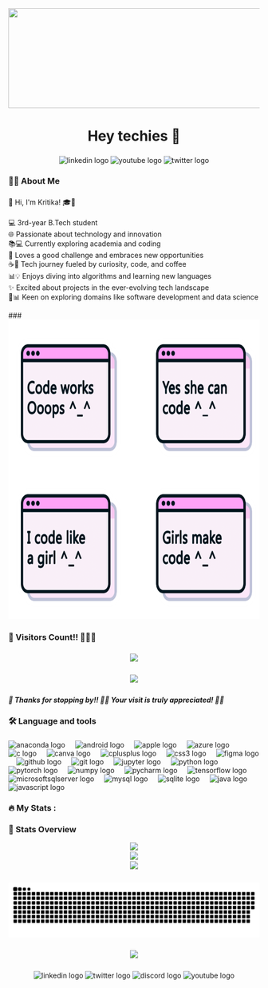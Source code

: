  <img height="200" width="800" align="center"  src="https://i.pinimg.com/originals/88/15/63/881563d6444b370fa4ceea0c3183bb4c.gif"  />

###

<h1 align="center">Hey techies 👋</h1>

###

<div align="center">
  <img src="https://img.shields.io/static/v1?message=LinkedIn&logo=linkedin&label=&color=0077B5&logoColor=white&labelColor=&style=for-the-badge" height="30" alt="linkedin logo"  />
  <img src="https://img.shields.io/static/v1?message=Youtube&logo=youtube&label=&color=FF0000&logoColor=white&labelColor=&style=for-the-badge" height="30" alt="youtube logo"  />
  <img src="https://img.shields.io/static/v1?message=Twitter&logo=twitter&label=&color=1DA1F2&logoColor=white&labelColor=&style=for-the-badge" height="30" alt="twitter logo"  />
</div>

###

<h3 align="left">👩‍💻  About Me</h3>

###

<p align="left">👋 Hi, I'm Kritika! 🎓🚀<br><br>💻 3rd-year B.Tech student<br>🌐 Passionate about technology and innovation<br>📚💻 Currently exploring academia and coding<br>🌟 Loves a good challenge and embraces new opportunities<br>☕🚀 Tech journey fueled by curiosity, code, and coffee<br>📊💡 Enjoys diving into algorithms and learning new languages<br>✨ Excited about projects in the ever-evolving tech landscape<br>🚀📊 Keen on exploring domains like software development and data science</p>
###
<br clear="both">

<div align="center">
  <img height="600" src="123.png"  />
</div>


###

<h3 align="left">🎉 Visitors Count!! 🎊👥✨</h3>

###

<div align="center">
  <img src="https://profile-counter.glitch.me/Kzrqirtf/count.svg?"  />
</div>

###

<div align="center">
  <img height="" src="https://i.pinimg.com/originals/de/eb/72/deeb72f330d622fcf337bc0967e9e54f.gif"  />
</div>

###

<h5 align="left">🌟 Thanks for stopping by!! 🌈✨ Your visit is truly appreciated! 🙌💖</h5>

###

<h3 align="left">🛠 Language and tools</h3>

###

<div align="left">
 
  <img src="https://cdn.jsdelivr.net/gh/devicons/devicon/icons/anaconda/anaconda-original.svg" height="40" alt="anaconda logo"  />
  <img width="12" />
  <img src="https://cdn.jsdelivr.net/gh/devicons/devicon/icons/android/android-original.svg" height="40" alt="android logo"  />
  <img width="12" />
  <img src="https://cdn.jsdelivr.net/gh/devicons/devicon/icons/apple/apple-original.svg" height="40" alt="apple logo"  />
  <img width="12" />
  <img src="https://cdn.jsdelivr.net/gh/devicons/devicon/icons/azure/azure-original.svg" height="40" alt="azure logo"  />
  <img width="12" />
  <img src="https://cdn.jsdelivr.net/gh/devicons/devicon/icons/c/c-original.svg" height="40" alt="c logo"  />
  <img width="12" />
  <img src="https://cdn.jsdelivr.net/gh/devicons/devicon/icons/canva/canva-original.svg" height="40" alt="canva logo"  />
  <img width="12" />
  <img src="https://cdn.jsdelivr.net/gh/devicons/devicon/icons/cplusplus/cplusplus-original.svg" height="40" alt="cplusplus logo"  />
  <img width="12" />
  <img src="https://cdn.jsdelivr.net/gh/devicons/devicon/icons/css3/css3-original.svg" height="40" alt="css3 logo"  />
  <img width="12" />
  <img src="https://cdn.jsdelivr.net/gh/devicons/devicon/icons/figma/figma-original.svg" height="40" alt="figma logo"  />
  <img width="12" />
  <img src="https://cdn.jsdelivr.net/gh/devicons/devicon/icons/github/github-original.svg" height="40" alt="github logo"  />
  <img width="12" />
  <img src="https://cdn.jsdelivr.net/gh/devicons/devicon/icons/git/git-original.svg" height="40" alt="git logo"  />
  <img width="12" />
  <img src="https://cdn.jsdelivr.net/gh/devicons/devicon/icons/jupyter/jupyter-original.svg" height="40" alt="jupyter logo"  />
  <img width="12" />
  <img src="https://cdn.jsdelivr.net/gh/devicons/devicon/icons/python/python-original.svg" height="40" alt="python logo"  />
  <img width="12" />
  <img src="https://cdn.jsdelivr.net/gh/devicons/devicon/icons/pytorch/pytorch-original.svg" height="40" alt="pytorch logo"  />
  <img width="12" />
  <img src="https://cdn.jsdelivr.net/gh/devicons/devicon/icons/numpy/numpy-original.svg" height="40" alt="numpy logo"  />
  <img width="12" />
  <img src="https://cdn.jsdelivr.net/gh/devicons/devicon/icons/pycharm/pycharm-original.svg" height="40" alt="pycharm logo"  />
  <img width="12" />
  <img src="https://cdn.jsdelivr.net/gh/devicons/devicon/icons/tensorflow/tensorflow-original.svg" height="40" alt="tensorflow logo"  />
  <img width="12" />
  <img src="https://cdn.jsdelivr.net/gh/devicons/devicon/icons/microsoftsqlserver/microsoftsqlserver-plain.svg" height="40" alt="microsoftsqlserver logo"  />
  <img width="12" />
  <img src="https://cdn.jsdelivr.net/gh/devicons/devicon/icons/mysql/mysql-original.svg" height="40" alt="mysql logo"  />
  <img width="12" />
  <img src="https://cdn.jsdelivr.net/gh/devicons/devicon/icons/sqlite/sqlite-original.svg" height="40" alt="sqlite logo"  />
  <img width="12" />
  <img src="https://cdn.jsdelivr.net/gh/devicons/devicon/icons/java/java-original.svg" height="40" alt="java logo"  />
  <img width="12" />
  <img src="https://cdn.jsdelivr.net/gh/devicons/devicon/icons/javascript/javascript-original.svg" height="40" alt="javascript logo"  />
</div>

###

<h3 align="left">🔥   My Stats :</h3>

###

### 📝 Stats Overview
<div align="center">
<img   src="https://github-readme-stats-anuraghazra1.vercel.app/api/top-langs/?username=annu050&layout=compact&theme=tokyonight"  /><br>
<img width='450'  src="https://github-readme-streak-stats.herokuapp.com/?user=annu050&theme=gruvbox" /><br>
<img   src="https://github-readme-stats-anuraghazra1.vercel.app/api?username=annu050&show_icons=true&include_all_commits=false&theme=radical" /><br>
</div>

###

<img src="https://raw.githubusercontent.com/Brainhub24/Brainhub24/main/github-contribution-grid-snake.svg" alt="Snake animation" />

###

<div align="center">
  <img height="400" src="https://media.tenor.com/QVC1Nmb9TwUAAAAi/coding.gif"  />
</div>

###

<div align="center">
  <img src="https://raw.githubusercontent.com/maurodesouza/profile-readme-generator/master/src/assets/icons/social/linkedin/default.svg" width="52" height="40" alt="linkedin logo"  />
  <img src="https://raw.githubusercontent.com/maurodesouza/profile-readme-generator/master/src/assets/icons/social/twitter/default.svg" width="52" height="40" alt="twitter logo"  />
  <img src="https://raw.githubusercontent.com/maurodesouza/profile-readme-generator/master/src/assets/icons/social/discord/default.svg" width="52" height="40" alt="discord logo"  />
  <img src="https://raw.githubusercontent.com/maurodesouza/profile-readme-generator/master/src/assets/icons/social/youtube/default.svg" width="52" height="40" alt="youtube logo"  />
</div>

###
